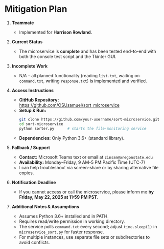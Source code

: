 # Mitigation Plan

1. **Teammate**  
   - Implemented for **Harrison Rowland**.

2. **Current Status**  
   - The microservice is **complete** and has been tested end-to-end with both the console test script and the Tkinter GUI.

3. **Incomplete Work**  
   - N/A – all planned functionality (reading `list.txt`, waiting on `command.txt`, writing `response.txt`) is implemented and verified.

4. **Access Instructions**  
   - **GitHub Repository:** https://github.com/OSUsamuel/sort_microservice
   - **Setup & Run:**  
     ```bash
     git clone https://github.com/your-username/sort-microservice.git
     cd sort-microservice
     python sorter.py      # starts the file-monitoring service
     ```
   - **Dependencies:** Only Python 3.6+ (standard library).

5. **Fallback / Support**  
   - **Contact:** Microsoft Teams text or email at `zinsam@oregonstate.edu`  
   - **Availability:** Monday–Friday, 9 AM–5 PM Pacific Time (UTC-7)  
   - I can help troubleshoot via screen-share or by sharing alternative file copies.

6. **Notification Deadline**  
   - If you cannot access or call the microservice, please inform me **by Friday, May 22, 2025 at 11:59 PM PST**.

7. **Additional Notes & Assumptions**  
   - Assumes Python 3.6+ installed and in PATH.  
   - Requires read/write permission in working directory.  
   - The service polls `command.txt` every second; adjust `time.sleep(1)` in `microservice_sort.py` for faster response.  
   - For multiple instances, use separate file sets or subdirectories to avoid conflicts.
